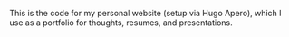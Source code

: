 This is the code for my personal website (setup via Hugo Apero), which I use as a portfolio for thoughts, resumes, and presentations.
